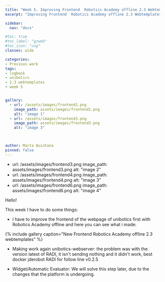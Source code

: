 ```yaml
---
title: "Week 5. Improving Frontend  Robotics Academy offline 2.3 Webtemplates 22/12/2020"
excerpt: "Improving Frontend  Robotics Academy offline 2.3 Webtemplates"

sidebar:
  nav: "docs"

#toc: true
#toc_label: "gzweb"
#toc_icon: "cog"
classes: wide

categories:
- Previous work
tags:
- logbook
- unibotics
- 2.3 webtemplates
- week 5


gallery:
  - url: /assets/images/frontend1.png
    image_path: assets/images/frontend1.png
    alt: "image 1"
  - url: /assets/images/frontend3.png
    image_path: assets/images/frontend3.png
    alt: "image 3"
    


author: Marta Quintana
pinned: false
---
```


  - url: /assets/images/frontend3.png
    image_path: assets/images/frontend3.png
    alt: "image 2"
  - url: /assets/images/frontend4.png
    image_path: assets/images/frontend4.png
    alt: "image 3"
 -  url: /assets/images/frontend6.png
    image_path: assets/images/frontend6.png
    alt: "image 4"
    




Hello!

This week I have to do some things:

-  I have to improve the frontend of the webpage of unibotics first with Robotics Academy offline and here you can see what i made:

{% include gallery caption="New Frontend Robotics Academy offline 2.3 webtemplates" %}

- Making work again unibotics-webserver: the problem was with the version latest of RADI, it isn't sending nothing and it didn't work, best docker jderobot RADI for follow line v0.2.5

- Widget/Automatic Evaluator: We will solve this step later, due to the changes that the platform is undergoing.
